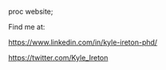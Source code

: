 proc website;

Find me at:

https://www.linkedin.com/in/kyle-ireton-phd/

https://twitter.com/Kyle_Ireton
